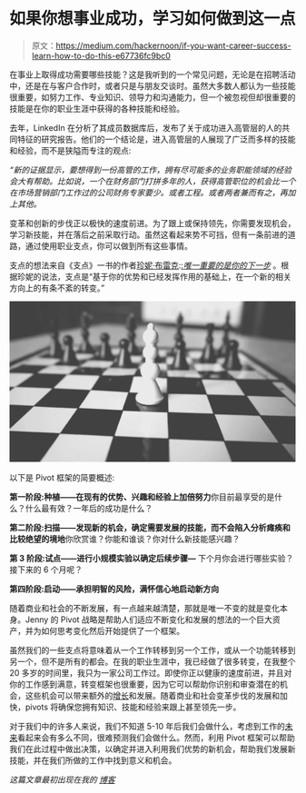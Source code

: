 # 如果你想事业成功，学习如何做到这一点

> 原文：<https://medium.com/hackernoon/if-you-want-career-success-learn-how-to-do-this-e67736fc9bc0>

在事业上取得成功需要哪些技能？这是我听到的一个常见问题，无论是在招聘活动中，还是在与客户合作时，或者只是与朋友交谈时。虽然大多数人都认为一些技能很重要，如努力工作、专业知识、领导力和沟通能力，但一个被忽视但却很重要的技能是在你的职业生涯中获得的各种技能和经验。

去年，LinkedIn 在分析了其成员数据库后，发布了关于成功进入高管层的人的共同特征的研究报告。他们的一个结论是，进入高管层的人展现了广泛而多样的技能和经验，而不是狭隘而专注的观点:

*“新的证据显示，要想得到一份高管的工作，拥有尽可能多的业务职能领域的经验会大有帮助。比如说，一个在财务部门打拼多年的人，获得高管职位的机会比一个在市场营销部门工作过的公司财务专家要少。或者工程。或者两者兼而有之，再加上其他。*

变革和创新的步伐正以极快的速度前进。为了跟上或保持领先，你需要发现机会，学习新技能，并在落后之前采取行动。虽然这看起来势不可挡，但有一条前进的道路，通过使用职业支点，你可以做到所有这些事情。

支点的想法来自《支点》一书的作者[珍妮·布雷克](https://twitter.com/jenny_blake):[:*唯一重要的是你的下一步*](https://www.amazon.com/Pivot-Only-Move-That-Matters-ebook/dp/B00ZQH2UCS/ref=sr_1_1?ie=UTF8&qid=1487532439&sr=8-1&keywords=pivot) 。根据珍妮的说法，支点是“基于你的优势和已经发挥作用的基础上，在一个新的相关方向上的有条不紊的转变。”

![](img/5940f0ca991e63f2633ad2b6973345f6.png)

以下是 Pivot 框架的简要概述:

**第一阶段:种植——在现有的优势、兴趣和经验上加倍努力**你目前最享受的是什么？什么最有效？一年后的成功是什么？

**第二阶段:扫描——发现新的机会，确定需要发展的技能，而不会陷入分析瘫痪和比较绝望的境地**你欣赏谁？你能和谁谈？你对什么新技能感兴趣？

**第 3 阶段:试点——进行小规模实验以确定后续步骤—** 下个月你会进行哪些实验？接下来的 6 个月呢？

**第四阶段:启动——承担明智的风险，满怀信心地启动新方向**

随着商业和社会的不断发展，有一点越来越清楚，那就是唯一不变的就是变化本身。Jenny 的 Pivot 战略是帮助人们适应不断变化和发展的想法的一个巨大资产，并为如何思考变化然后开始提供了一个框架。

虽然我们的一些支点将意味着从一个工作转移到另一个工作，或从一个功能转移到另一个，但不是所有的都会。在我的职业生涯中，我已经做了很多转变，在我整个 20 多岁的时间里，我只为一家公司工作过。即使你正以健康的速度前进，并且对你的工作感到满意，转变框架也很重要，因为它可以帮助你识别和审查潜在的机会，这些机会可以带来额外的[增长](https://hackernoon.com/tagged/growth)和发展。随着商业和社会变革步伐的发展和加快，pivots 将确保您拥有知识、技能和经验来跟上甚至领先一步。

对于我们中的许多人来说，我们不知道 5-10 年后我们会做什么，考虑到工作的[未来](https://hackernoon.com/tagged/future)看起来会有多么不同，很难预测我们会做什么。然而，利用 Pivot 框架可以帮助我们在此过程中做出决策，以确定并进入利用我们优势的新机会，帮助我们发展新技能，并在我们所做的工作中找到意义和机会。

*这篇文章最初出现在我的* [*博客*](http://alexdea.com/2017/03/learning-how-to-pivot/)